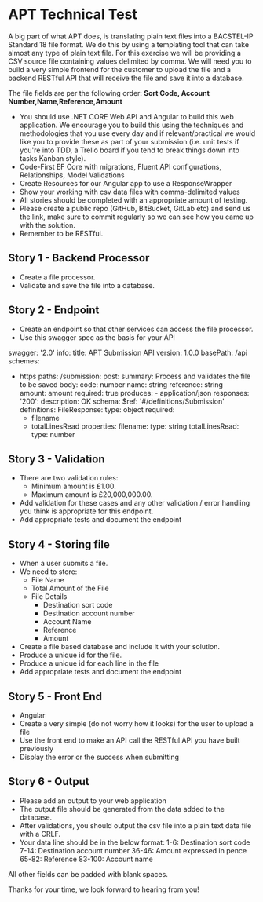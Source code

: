 # APT Technical Test

A big part of what APT does, is translating plain text files into a BACSTEL-IP Standard 18 file format. We do this by using a templating tool that can take almost any type of plain text file.
For this exercise we will be providing a CSV source file containing values delimited by comma. We will need you to build a very simple frontend for the customer to upload the file and a backend RESTful API that will receive the file and save it into a database.

The file fields are per the following order:
**Sort Code, Account Number,Name,Reference,Amount**

-   You should use .NET CORE Web API and Angular to build this web application. We encourage you to build this using the techniques and methodologies that you use every day and     if relevant/practical we would like you to provide these as part of your submission (i.e. unit tests if you're into TDD, a Trello board if you tend to break things down into     tasks Kanban style).
-   Code-First EF Core with migrations, Fluent API configurations, Relationships, Model Validations
-   Create Resources for our Angular app to use a ResponseWrapper
-   Show your working with csv data files with comma-delimited values
-   All stories should be completed with an appropriate amount of testing.
-   Please create a public repo (GitHub, BitBucket, GitLab etc) and send us the link, make sure to commit regularly so we can see how you came up with the solution.
-   Remember to be RESTful.

## Story 1 - Backend Processor

-   Create a file processor.
-   Validate and save the file into a database.

## Story 2 - Endpoint

-   Create an endpoint so that other services can access the file processor.
-   Use this swagger spec as the basis for your API

swagger: '2.0'
info:
  title: APT Submission API
  version: 1.0.0
basePath: /api
schemes:
  - https
paths:
  /submission:
    post:
      summary: Process and validates the file to be saved
      body:
          code: number
          name: string
          reference: string          
          amount: amount
          required: true
      produces:
        - application/json
      responses:
        '200':
          description: OK
          schema:
            $ref: '#/definitions/Submission'
definitions:
  FileResponse:
    type: object
    required:
      - filename
      - totalLinesRead
    properties:
      filename:
        type: string
      totalLinesRead: 
        type: number

## Story 3 - Validation

-   There are two validation rules:
    -   Minimum amount is £1.00.
    -   Maximum amount is £20,000,000.00.
-   Add validation for these cases and any other validation / error handling you think is appropriate for this endpoint.
-   Add appropriate tests and document the endpoint

## Story 4 - Storing file

-   When a user submits a file.
-   We need to store:
    -   File Name
    -   Total Amount of the File
    -   File Details
	    -  Destination sort code
	    -  Destination account number
	    -  Account Name
	    -  Reference
	    -  Amount
-   Create a file based database and include it with your solution.
-   Produce a unique id for the file.
-   Produce a unique id for each line in the file
-   Add appropriate tests and document the endpoint

## Story 5 - Front End
- Angular
- Create a very simple (do not worry how it looks) for the user to upload a file
- Use the front end to make an API call the RESTful API you have built previously
- Display the error or the success when submitting

## Story 6 - Output
- Please add an output to your web application
- The output file should be generated from the data added to the database.
- After validations, you should output the csv file into a plain text data file with a CRLF.
- Your data line should be in the below format:
		1-6: Destination sort code
		7-14: Destination account number
		36-46: Amount expressed in pence
		65-82: Reference
		83-100: Account name

All other fields can be padded with blank spaces.

Thanks for your time, we look forward to hearing from you!
